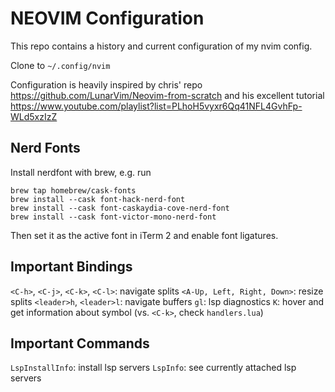 # NEOVIM Configuration

This repo contains a history and current configuration of my nvim config.

Clone to `~/.config/nvim`

Configuration is heavily inspired by chris' repo https://github.com/LunarVim/Neovim-from-scratch and his excellent tutorial https://www.youtube.com/playlist?list=PLhoH5vyxr6Qq41NFL4GvhFp-WLd5xzIzZ

## Nerd Fonts

Install nerdfont with brew, e.g. run

```
brew tap homebrew/cask-fonts
brew install --cask font-hack-nerd-font
brew install --cask font-caskaydia-cove-nerd-font
brew install --cask font-victor-mono-nerd-font
```

Then set it as the active font in iTerm 2 and enable font ligatures.

## Important Bindings

`<C-h>`, `<C-j>`, `<C-k>`, `<C-l>`: navigate splits 
`<A-Up, Left, Right, Down>`: resize splits 
`<leader>h`, `<leader>l`: navigate buffers
`gl`: lsp diagnostics
`K`: hover and get information about symbol (vs. `<C-k>`, check `handlers.lua`)

## Important Commands

`LspInstallInfo`: install lsp servers
`LspInfo`: see currently attached lsp servers
